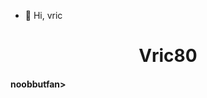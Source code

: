 - 👋 Hi, vric

<!---
Vric80/Vric80 is a ✨ special ✨ repository because its `README.md` (this file) appears on your GitHub profile.
You can click the Preview link to take a look at your changes.
--->
<h1 align="center">Vric80</h1>
<h4 align="left">noobbutfan>